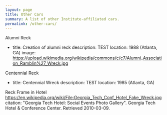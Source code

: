 ```yaml
---
layout: page
title: Other Cars
summary: A list of other Institute-affiliated cars.
permalink: /other-cars/
---
```

Alumni Reck
- title: Creation of alumni reck
  description: TEST
  location: 1988 (Atlanta, GA)
  image: https://upload.wikimedia.org/wikipedia/commons/c/c7/Alumni_Association_Ramblin%27_Wreck.jpg

Centennial Reck
- title: Centennial Wreck
  description: TEST
  location: 1985 (Atlanta, GA)


Reck Frame in Hotel
https://en.wikipedia.org/wiki/File:Georgia_Tech_Conf_Hotel_Fake_Wreck.jpg
citation: "Georgia Tech Hotel: Social Events Photo Gallery". Georgia Tech Hotel & Conference Center. Retrieved 2010-03-09.
